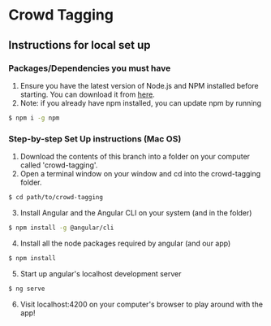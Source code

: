 # Crowd Tagging

## Instructions for local set up

### Packages/Dependencies you must have
1. Ensure you have the latest version of Node.js and NPM installed before starting. You can download it from [here](https://nodejs.org/en/).
2. Note: if you already have npm installed, you can update npm by running
```bash
$ npm i -g npm
```

### Step-by-step Set Up instructions (Mac OS)
1. Download the contents of this branch into a folder on your computer called 'crowd-tagging'.
2. Open a terminal window on your window and cd into the crowd-tagging folder.
```bash
$ cd path/to/crowd-tagging
```
3. Install Angular and the Angular CLI on your system (and in the folder)
```bash
$ npm install -g @angular/cli
```
4. Install all the node packages required by angular (and our app)
```bash
$ npm install
```
5. Start up angular's localhost development server
```bash
$ ng serve
```
6. Visit localhost:4200 on your computer's browser to play around with the app!
